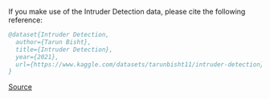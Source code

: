 If you make use of the Intruder Detection data, please cite the following reference:

``` bibtex 
@dataset{Intruder Detection,
  author={Tarun Bisht},
  title={Intruder Detection},
  year={2021},
  url={https://www.kaggle.com/datasets/tarunbisht11/intruder-detection}
}
```

[Source](https://www.kaggle.com/datasets/tarunbisht11/intruder-detection)
